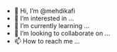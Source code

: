 - 👋 Hi, I’m @mehdikafi
- 👀 I’m interested in ...
- 🌱 I’m currently learning ...
- 💞️ I’m looking to collaborate on ...
- 📫 How to reach me ...

<!---
mehdikafi/mehdikafi is a ✨ special ✨ repository because its `README.md` (this file) appears on your GitHub profile.
You can click the Preview link to take a look at your changes.
--->
